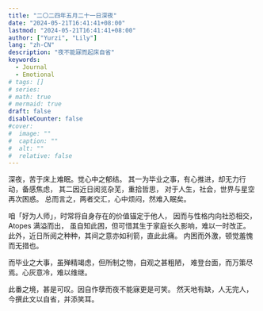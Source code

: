 ```yaml
---
title: "二〇二四年五月二十一日深夜"
date: "2024-05-21T16:41:41+08:00"
lastmod: "2024-05-21T16:41:41+08:00"
author: ["Yurzi", "Lily"]
lang: "zh-CN"
description: "夜不能寐而起床自省"
keywords:
  - Journal
  - Emotional
# tags: []
# series:
# math: true
# mermaid: true
draft: false
disableCounter: false
#cover:
#  image: ""
#  caption: ""
#  alt: ""
#  relative: false
---
```


深夜，苦于床上难眠。觉心中之郁结。
其一为毕业之事，有心推进，却无力行动，备感焦虑，
其二因近日阅览杂芜，重拾哲思，
对于人生，社会，世界与星空再次困惑。
总而言之，两者交汇，心中烦闷，然难入眠矣。

咱「好为人师」，时常将自身存在的价值锚定于他人，
因而与性格内向社恐相交，Atopes 满溢而出，
虽自知此困，但可惜其生于家庭长久影响，难以一时改正。
此外，近日所阅之种种，其间之意亦如利箭，直此此痛。
内困而外激，顿觉羞愧而无措也。

而毕业之大事，虽殚精竭虑，但所制之物，自观之甚粗陋，
难登台面，而万策尽焉。心灰意冷，难以维继。

此番之境，甚是可叹。因自作孽而夜不能寐更是可笑。
然天地有缺，人无完人，今撰此文以自省，并添笑耳。
